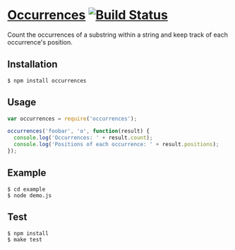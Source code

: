 # <a href="#occurrences" name="occurrences">Occurrences</a> [![Build Status](https://secure.travis-ci.org/nickjj/occurrences.png)](http://travis-ci.org/nickjj/occurrences)

Count the occurrences of a substring within a string and keep track of each occurrence's position.

## Installation

    $ npm install occurrences

## Usage

```js
var occurrences = require('occurrences');

occurrences('foobar', 'o', function(result) {
  console.log('Occurrences: ' + result.count);
  console.log('Positions of each occurrence: ' + result.positions);
});
```

## Example

    $ cd example
    $ node demo.js

## Test
    $ npm install
    $ make test